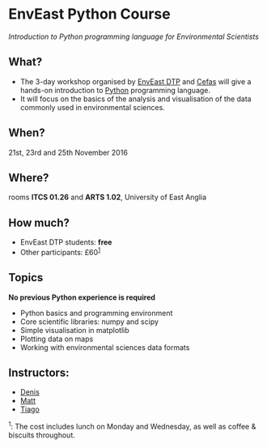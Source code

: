 # EnvEast Python Course
*Introduction to Python programming language for Environmental Scientists*

## What?
* The 3-day workshop organised by [EnvEast DTP](http://www.enveast.ac.uk/) and [Cefas](http://www.cefas.co.uk/) will give a hands-on introduction to [Python](http://www.python.org/) programming language.
* It will focus on the basics of the analysis and visualisation of the data commonly used in environmental sciences.

## When?
21st, 23rd and 25th November 2016

## Where?
rooms **ITCS 01.26** and **ARTS 1.02**, University of East Anglia

## How much?
* EnvEast DTP students: **free**
* Other participants: £60<sup>[1](#foot1)</sup>

## Topics
**No previous Python experience is required**
* Python basics and programming environment
* Core scientific libraries: numpy and scipy
* Simple visualisation in matplotlib
* Plotting data on maps
* Working with environmental sciences data formats 

## Instructors:
* [Denis](mailto:d.sergeev@uea.ac.uk)
* [Matt](mailto:m.bone@uea.ac.uk)
* [Tiago](mailto:tiago.silva@cefas.co.uk)

<a name="foot1"><sup>1</sup></a>: The cost includes lunch on Monday and Wednesday, as well as coffee & biscuits throughout.
